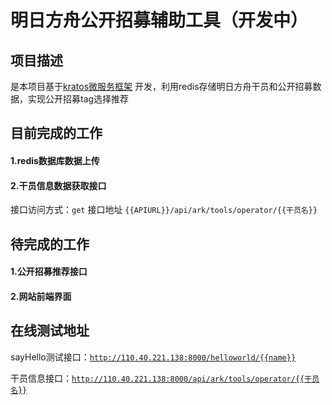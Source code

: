 #  明日方舟公开招募辅助工具（开发中）

## 项目描述
是本项目基于[kratos微服务框架](https://github.com/go-kratos/kratos) 开发，利用redis存储明日方舟干员和公开招募数据，实现公开招募tag选择推荐


## 目前完成的工作
#### 1.redis数据库数据上传
#### 2.干员信息数据获取接口
接口访问方式：`get`
接口地址 `{{APIURL}}/api/ark/tools/operator/{{干员名}}`

## 待完成的工作
#### 1.公开招募推荐接口
#### 2.网站前端界面
## 在线测试地址
sayHello测试接口：[`http://110.40.221.138:8000/helloworld/{{name}}`](http://110.40.221.138:8000/helloworld/kratos) 

干员信息接口：[`http://110.40.221.138:8000/api/ark/tools/operator/{{干员名}}`](http://110.40.221.138:8000/api/ark/tools/operator/%E9%93%B6%E7%81%B0)

